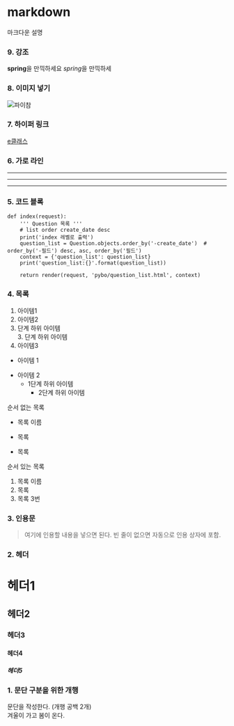# markdown
마크다운 설명

### 9. 강조
**spring**을 만끽하세요
*spring*을 만끽하세

### 8. 이미지 넣기
![파이참](https://github.com/hyobean/markdown/tree/main/doc/IMG_example.jpg "파이참 툴팁 예시")

### 7. 하이퍼 링크
[e클래스](https://cafe.daum.net/pcwk "e클래스의 cafe입니다.")

### 6. 가로 라인
---
***
--------------

### 5. 코드 블록
```
def index(request):
    ''' Question 목록 '''
    # list order create_date desc
    print('index 레벨로 출력')
    question_list = Question.objects.order_by('-create_date')  # order_by('-필드') desc, asc, order_by('필드')
    context = {'question_list': question_list}
    print('question_list:{}'.format(question_list))

    return render(request, 'pybo/question_list.html', context)
```

### 4. 목록
1. 아이템1
2. 아이템2  
  9. 단계 하위 아이템  
    3. 단계 하위 아이템  
9. 아이템3

+ 아이템 1
- 아이템 2
  - 1단계 하위 아이템
    * 2단계 하위 아이템


순서 없는 목록
* 목록 이름
- 목록
+ 목록

순서 있는 목록
1. 목록 이름
2. 목록
3. 목록 3번

### 3. 인용문
> 여기에 인용할 내용을 넣으면 된다.
> 빈 줄이 없으면 자동으로 인용 상자에 포함.

### 2. 헤더
# 헤더1
## 헤더2
### 헤더3
#### 헤더4
##### 헤더5

### 1. 문단 구분을 위한 개행
문단을 작성한다. (개행 공백 2개)   
겨울이 가고 봄이 온다.
